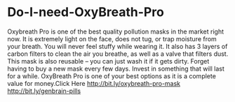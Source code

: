 # Do-I-need-OxyBreath-Pro
Oxybreath Pro is one of the best quality pollution masks in the market right now. It is extremely light on the face, does not tug, or trap moisture from your breath. You will never feel stuffy while wearing it. It also has 3 layers of carbon filters to clean the air you breathe, as well as a valve that filters dust. This mask is also reusable – you can just wash it if it gets dirty. Forget having to buy a new mask every few days. Invest in something that will last for a while. OxyBreath Pro is one of your best options as it is a complete value for money.Click Here http://bit.ly/oxybreath-pro-mask  http://bit.ly/genbrain-pills

